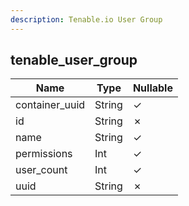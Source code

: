 ```yaml
---
description: Tenable.io User Group
---
```

tenable_user_group
------------------

| **Name**       | **Type** | **Nullable** |
| -------------- | -------- | ------------ |
| container_uuid | String   | &check;      |
| id             | String   | &cross;      |
| name           | String   | &check;      |
| permissions    | Int      | &check;      |
| user_count     | Int      | &check;      |
| uuid           | String   | &cross;      |
